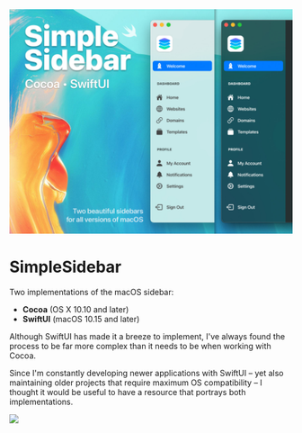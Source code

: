 <img src="Design/CoverCaption.jpg" />

# SimpleSidebar
Two implementations of the macOS sidebar:

- **Cocoa** (OS X 10.10 and later)
- **SwiftUI** (macOS 10.15 and later)

Although SwiftUI has made it a breeze to implement, I've always found the process to be far more complex than it needs to be when working with Cocoa.

Since I'm constantly developing newer applications with SwiftUI – yet also maintaining older projects that require maximum OS compatibility – I thought it would be useful to have a resource that portrays both implementations.

<img src="Design/Demo.gif" />

